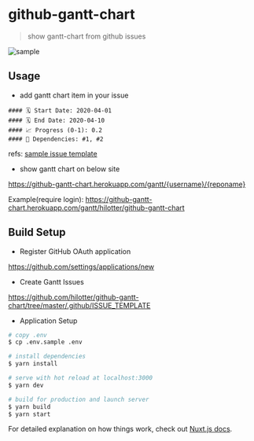 # github-gantt-chart

> show gantt-chart from github issues

![sample](https://user-images.githubusercontent.com/1042519/78112646-7ac65e80-7439-11ea-8861-ed4110cf7e46.png)

## Usage

- add gantt chart item in your issue

```
#### 🗓 Start Date: 2020-04-01
#### 🗓 End Date: 2020-04-10
#### 📈 Progress (0-1): 0.2
#### 📝 Dependencies: #1, #2
```

refs: [sample issue template](https://github.com/hilotter/github-gantt-chart/tree/master/.github/ISSUE_TEMPLATE)


- show gantt chart on below site

https://github-gantt-chart.herokuapp.com/gantt/{username}/{reponame}

Example(require login): https://github-gantt-chart.herokuapp.com/gantt/hilotter/github-gantt-chart

## Build Setup

- Register GitHub OAuth application

https://github.com/settings/applications/new

- Create Gantt Issues

https://github.com/hilotter/github-gantt-chart/tree/master/.github/ISSUE_TEMPLATE

- Application Setup

```bash
# copy .env
$ cp .env.sample .env

# install dependencies
$ yarn install

# serve with hot reload at localhost:3000
$ yarn dev

# build for production and launch server
$ yarn build
$ yarn start
```

For detailed explanation on how things work, check out [Nuxt.js docs](https://nuxtjs.org).
